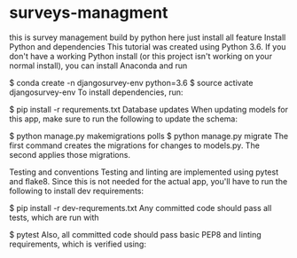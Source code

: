 # surveys-managment
this is survey management build by python 
here just install all feature 
Install Python and dependencies
This tutorial was created using Python 3.6. If you don't have a working Python install (or this project isn't working on your normal install), you can install Anaconda and run

$ conda create -n djangosurvey-env python=3.6
$ source activate djangosurvey-env
To install dependencies, run:

$ pip install -r requrements.txt
Database updates
When updating models for this app, make sure to run the following to update the schema:

$ python manage.py makemigrations polls
$ python manage.py migrate
The first command creates the migrations for changes to models.py. The second applies those migrations.

Testing and conventions
Testing and linting are implemented using pytest and flake8. Since this is not needed for the actual app, you'll have to run the following to install dev requirements:

$ pip install -r dev-requrements.txt
Any committed code should pass all tests, which are run with

$ pytest
Also, all committed code should pass basic PEP8 and linting requirements, which is verified using:
